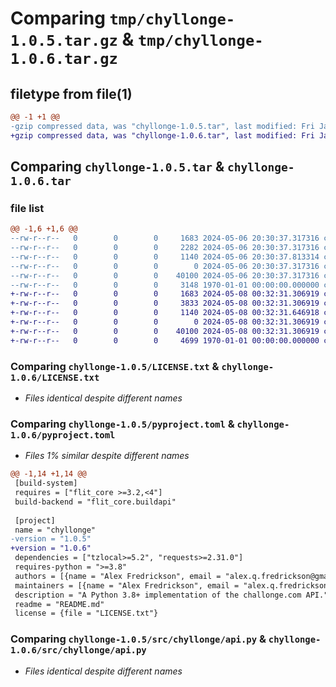 # Comparing `tmp/chyllonge-1.0.5.tar.gz` & `tmp/chyllonge-1.0.6.tar.gz`

## filetype from file(1)

```diff
@@ -1 +1 @@
-gzip compressed data, was "chyllonge-1.0.5.tar", last modified: Fri Jan  1 00:00:00 2016, max compression
+gzip compressed data, was "chyllonge-1.0.6.tar", last modified: Fri Jan  1 00:00:00 2016, max compression
```

## Comparing `chyllonge-1.0.5.tar` & `chyllonge-1.0.6.tar`

### file list

```diff
@@ -1,6 +1,6 @@
--rw-r--r--   0        0        0     1683 2024-05-06 20:30:37.317316 chyllonge-1.0.5/LICENSE.txt
--rw-r--r--   0        0        0     2282 2024-05-06 20:30:37.317316 chyllonge-1.0.5/README.md
--rw-r--r--   0        0        0     1140 2024-05-06 20:30:37.813314 chyllonge-1.0.5/pyproject.toml
--rw-r--r--   0        0        0        0 2024-05-06 20:30:37.317316 chyllonge-1.0.5/src/chyllonge/__init__.py
--rw-r--r--   0        0        0    40100 2024-05-06 20:30:37.317316 chyllonge-1.0.5/src/chyllonge/api.py
--rw-r--r--   0        0        0     3148 1970-01-01 00:00:00.000000 chyllonge-1.0.5/PKG-INFO
+-rw-r--r--   0        0        0     1683 2024-05-08 00:32:31.306919 chyllonge-1.0.6/LICENSE.txt
+-rw-r--r--   0        0        0     3833 2024-05-08 00:32:31.306919 chyllonge-1.0.6/README.md
+-rw-r--r--   0        0        0     1140 2024-05-08 00:32:31.646918 chyllonge-1.0.6/pyproject.toml
+-rw-r--r--   0        0        0        0 2024-05-08 00:32:31.306919 chyllonge-1.0.6/src/chyllonge/__init__.py
+-rw-r--r--   0        0        0    40100 2024-05-08 00:32:31.306919 chyllonge-1.0.6/src/chyllonge/api.py
+-rw-r--r--   0        0        0     4699 1970-01-01 00:00:00.000000 chyllonge-1.0.6/PKG-INFO
```

### Comparing `chyllonge-1.0.5/LICENSE.txt` & `chyllonge-1.0.6/LICENSE.txt`

 * *Files identical despite different names*

### Comparing `chyllonge-1.0.5/pyproject.toml` & `chyllonge-1.0.6/pyproject.toml`

 * *Files 1% similar despite different names*

```diff
@@ -1,14 +1,14 @@
 [build-system]
 requires = ["flit_core >=3.2,<4"]
 build-backend = "flit_core.buildapi"
 
 [project]
 name = "chyllonge"
-version = "1.0.5"
+version = "1.0.6"
 dependencies = ["tzlocal>=5.2", "requests>=2.31.0"]
 requires-python = ">=3.8"
 authors = [{name = "Alex Fredrickson", email = "alex.q.fredrickson@gmail.com"}]
 maintainers = [{name = "Alex Fredrickson", email = "alex.q.fredrickson@gmail.com"}]
 description = "A Python 3.8+ implementation of the challonge.com API."
 readme = "README.md"
 license = {file = "LICENSE.txt"}
```

### Comparing `chyllonge-1.0.5/src/chyllonge/api.py` & `chyllonge-1.0.6/src/chyllonge/api.py`

 * *Files identical despite different names*

